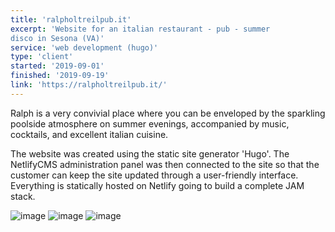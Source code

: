 ```yaml
---
title: 'ralpholtreilpub.it'
excerpt: 'Website for an italian restaurant - pub - summer
disco in Sesona (VA)'
service: 'web development (hugo)'
type: 'client'
started: '2019-09-01'
finished: '2019-09-19'
link: 'https://ralpholtreilpub.it/'
---
```


Ralph is a very convivial place where you can be enveloped by the sparkling poolside atmosphere on summer evenings, accompanied by music, cocktails, and excellent italian cuisine.

The website was created using the static site generator 'Hugo'. The NetlifyCMS administration panel was then connected to the site so that the customer can keep the site updated through a user-friendly interface. Everything is statically hosted on Netlify going to build a complete JAM stack.

![image](/images/projects/ralpholtreilpub/1.jpg)
![image](/images/projects/ralpholtreilpub/2.jpg)
![image](/images/projects/ralpholtreilpub/3.jpg)